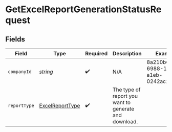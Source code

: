 # GetExcelReportGenerationStatusRequest


## Fields

| Field                                                     | Type                                                      | Required                                                  | Description                                               | Example                                                   |
| --------------------------------------------------------- | --------------------------------------------------------- | --------------------------------------------------------- | --------------------------------------------------------- | --------------------------------------------------------- |
| `companyId`                                               | *string*                                                  | :heavy_check_mark:                                        | N/A                                                       | 8a210b68-6988-11ed-a1eb-0242ac120002                      |
| `reportType`                                              | [ExcelReportType](../../Models/Shared/ExcelReportType.md) | :heavy_check_mark:                                        | The type of report you want to generate and download.     |                                                           |